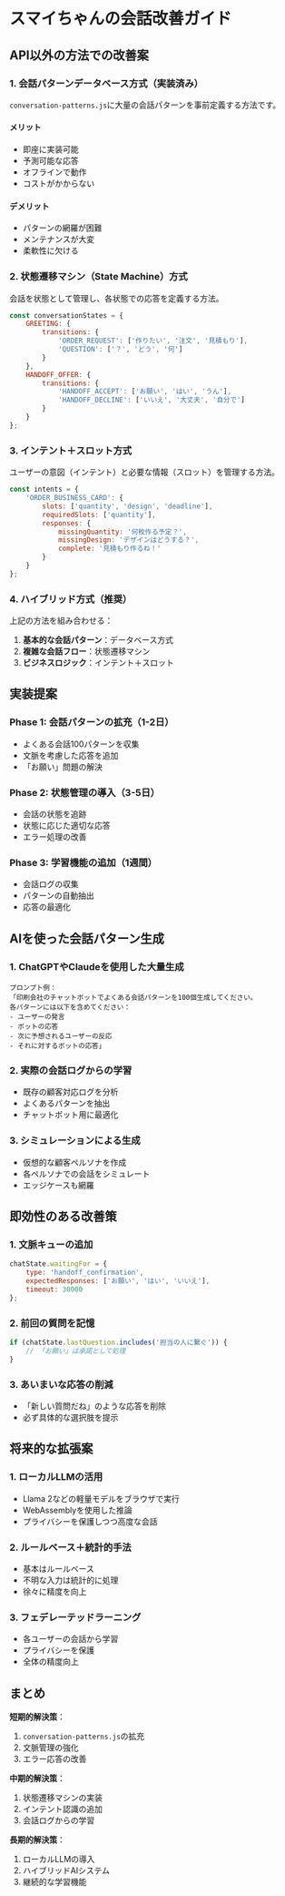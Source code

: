 # スマイちゃんの会話改善ガイド

## API以外の方法での改善案

### 1. **会話パターンデータベース方式**（実装済み）
`conversation-patterns.js`に大量の会話パターンを事前定義する方法です。

#### メリット
- 即座に実装可能
- 予測可能な応答
- オフラインで動作
- コストがかからない

#### デメリット
- パターンの網羅が困難
- メンテナンスが大変
- 柔軟性に欠ける

### 2. **状態遷移マシン（State Machine）方式**
会話を状態として管理し、各状態での応答を定義する方法。

```javascript
const conversationStates = {
    GREETING: {
        transitions: {
            'ORDER_REQUEST': ['作りたい', '注文', '見積もり'],
            'QUESTION': ['？', 'どう', '何']
        }
    },
    HANDOFF_OFFER: {
        transitions: {
            'HANDOFF_ACCEPT': ['お願い', 'はい', 'うん'],
            'HANDOFF_DECLINE': ['いいえ', '大丈夫', '自分で']
        }
    }
};
```

### 3. **インテント＋スロット方式**
ユーザーの意図（インテント）と必要な情報（スロット）を管理する方法。

```javascript
const intents = {
    'ORDER_BUSINESS_CARD': {
        slots: ['quantity', 'design', 'deadline'],
        requiredSlots: ['quantity'],
        responses: {
            missingQuantity: '何枚作る予定？',
            missingDesign: 'デザインはどうする？',
            complete: '見積もり作るね！'
        }
    }
};
```

### 4. **ハイブリッド方式**（推奨）
上記の方法を組み合わせる：

1. **基本的な会話パターン**：データベース方式
2. **複雑な会話フロー**：状態遷移マシン
3. **ビジネスロジック**：インテント＋スロット

## 実装提案

### Phase 1: 会話パターンの拡充（1-2日）
- よくある会話100パターンを収集
- 文脈を考慮した応答を追加
- 「お願い」問題の解決

### Phase 2: 状態管理の導入（3-5日）
- 会話の状態を追跡
- 状態に応じた適切な応答
- エラー処理の改善

### Phase 3: 学習機能の追加（1週間）
- 会話ログの収集
- パターンの自動抽出
- 応答の最適化

## AIを使った会話パターン生成

### 1. ChatGPTやClaudeを使用した大量生成
```
プロンプト例：
「印刷会社のチャットボットでよくある会話パターンを100個生成してください。
各パターンには以下を含めてください：
- ユーザーの発言
- ボットの応答
- 次に予想されるユーザーの反応
- それに対するボットの応答」
```

### 2. 実際の会話ログからの学習
- 既存の顧客対応ログを分析
- よくあるパターンを抽出
- チャットボット用に最適化

### 3. シミュレーションによる生成
- 仮想的な顧客ペルソナを作成
- 各ペルソナでの会話をシミュレート
- エッジケースも網羅

## 即効性のある改善策

### 1. 文脈キューの追加
```javascript
chatState.waitingFor = {
    type: 'handoff_confirmation',
    expectedResponses: ['お願い', 'はい', 'いいえ'],
    timeout: 30000
};
```

### 2. 前回の質問を記憶
```javascript
if (chatState.lastQuestion.includes('担当の人に繋ぐ')) {
    // 「お願い」は承諾として処理
}
```

### 3. あいまいな応答の削減
- 「新しい質問だね」のような応答を削除
- 必ず具体的な選択肢を提示

## 将来的な拡張案

### 1. ローカルLLMの活用
- Llama 2などの軽量モデルをブラウザで実行
- WebAssemblyを使用した推論
- プライバシーを保護しつつ高度な会話

### 2. ルールベース＋統計的手法
- 基本はルールベース
- 不明な入力は統計的に処理
- 徐々に精度を向上

### 3. フェデレーテッドラーニング
- 各ユーザーの会話から学習
- プライバシーを保護
- 全体の精度向上

## まとめ

**短期的解決策**：
1. `conversation-patterns.js`の拡充
2. 文脈管理の強化
3. エラー応答の改善

**中期的解決策**：
1. 状態遷移マシンの実装
2. インテント認識の追加
3. 会話ログからの学習

**長期的解決策**：
1. ローカルLLMの導入
2. ハイブリッドAIシステム
3. 継続的な学習機能